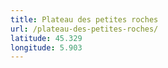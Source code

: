 ```yaml
---
title: Plateau des petites roches
url: /plateau-des-petites-roches/
latitude: 45.329
longitude: 5.903
---
```

